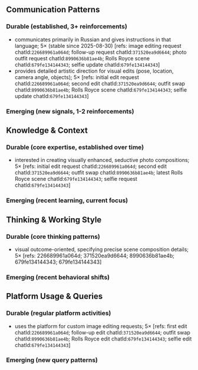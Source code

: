 ## Communication Patterns
### Durable (established, 3+ reinforcements)
- communicates primarily in Russian and gives instructions in that language; 5× (stable since 2025-08-30) [refs: image editing request chatId:`226689961a064d`; follow-up request chatId:`371520ea9d6644`; photo outfit request chatId:`8990636b81ae4b`; Rolls Royce scene chatId:`679fe134144343`; selfie update chatId:`679fe134144343`]
- provides detailed artistic direction for visual edits (pose, location, camera angle, objects); 5× [refs: initial edit request chatId:`226689961a064d`; second edit chatId:`371520ea9d6644`; outfit swap chatId:`8990636b81ae4b`; Rolls Royce scene chatId:`679fe134144343`; selfie update chatId:`679fe134144343`]

### Emerging (new signals, 1-2 reinforcements)

## Knowledge & Context
### Durable (core expertise, established over time)
- interested in creating visually enhanced, seductive photo compositions; 5× [refs: initial edit request chatId:`226689961a064d`; second edit chatId:`371520ea9d6644`; outfit swap chatId:`8990636b81ae4b`; latest Rolls Royce scene chatId:`679fe134144343`; selfie request chatId:`679fe134144343`]

### Emerging (recent learning, current focus)

## Thinking & Working Style
### Durable (core thinking patterns)
- visual outcome-oriented, specifying precise scene composition details; 5× [refs: 226689961a064d; 371520ea9d6644; 8990636b81ae4b; 679fe134144343; 679fe134144343]

### Emerging (recent behavioral shifts)

## Platform Usage & Queries
### Durable (regular platform activities)
- uses the platform for custom image editing requests; 5× [refs: first edit chatId:`226689961a064d`; follow-up edit chatId:`371520ea9d6644`; outfit swap chatId:`8990636b81ae4b`; Rolls Royce edit chatId:`679fe134144343`; selfie edit chatId:`679fe134144343`]

### Emerging (new query patterns)
